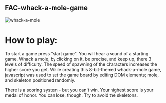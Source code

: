 ## FAC-whack-a-mole-game
 ![whack-a-mole](https://github.com/pr-maryanarty/FAC-whack-a-mole-game/assets/83182253/a58ca537-7e8d-494d-8728-076c2f8a8de1)



# How to play: 
To start a game press "start game". You will hear a sound of a starting game. Whack a mole, by clicking on it, be precise, and keep up, there 3 levels of difficulty. The speed of spawning of the characters increases the higher score you get. 
While creating this 8-bit-themed whack-a-mole game, javascript was used to set the game board by editing DOM elements; mole, and skeleton positioned randomly. 

There is a scoring system - but you can't win. Your highest score is your medal of honor. You can lose, though. Try to avoid the skeletons.

